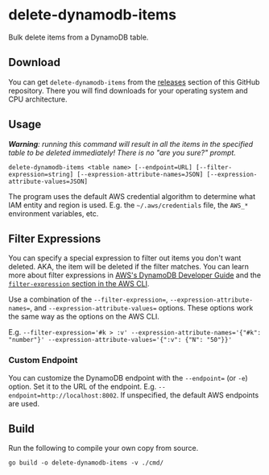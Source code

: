 # delete-dynamodb-items
Bulk delete items from a DynamoDB table.

## Download

You can get `delete-dynamodb-items` from the [releases](https://github.com/halprin/delete-dynamodb-items/releases)
section of this GitHub repository.  There you will find downloads for your operating system and CPU architecture.

## Usage

_**Warning**: running this command will result in all the items in the specified table to be deleted immediately!  There
is no "are you sure?" prompt._

```shell
delete-dynamodb-items <table name> [--endpoint=URL] [--filter-expression=string] [--expression-attribute-names=JSON] [--expression-attribute-values=JSON]
```

The program uses the default AWS credential algorithm to determine what IAM entity and region is used.  E.g. the
`~/.aws/credentials` file, the `AWS_*` environment variables, etc.

## Filter Expressions

You can specify a special expression to filter out items you don't want deleted.  AKA, the item will be deleted if the
filter matches.  You can learn more about filter expressions in
[AWS's DynamoDB Developer Guide](https://docs.aws.amazon.com/amazondynamodb/latest/developerguide/Scan.html#Scan.FilterExpression)
and the
[`filter-expression` section in the AWS CLI](https://docs.aws.amazon.com/cli/latest/reference/dynamodb/scan.html).

Use a combination of the `--filter-expression=`, `--expression-attribute-names=`, and `--expression-attribute-values=`
options.  These options work the same way as the options on the AWS CLI.

E.g. `--filter-expression='#k > :v' --expression-attribute-names='{"#k": "number"}' --expression-attribute-values='{":v": {"N": "50"}}'`

### Custom Endpoint

You can customize the DynamoDB endpoint with the `--endpoint=` (or `-e`) option.  Set it to the URL of the endpoint.
E.g. `--endpoint=http://localhost:8002`.  If unspecified, the default AWS endpoints are used.

## Build

Run the following to compile your own copy from source.

```shell
go build -o delete-dynamodb-items -v ./cmd/
```
